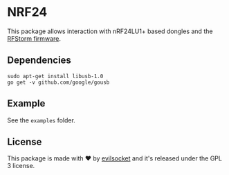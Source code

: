 # NRF24

This package allows interaction with nRF24LU1+ based dongles and the [RFStorm firmware](https://github.com/BastilleResearch/nrf-research-firmware).

## Dependencies

    sudo apt-get install libusb-1.0
    go get -v github.com/google/gousb

## Example

See the `examples` folder.

## License

This package is made with ♥  by [evilsocket](https://github.com/evilsocket) and it's released under the GPL 3 license.
